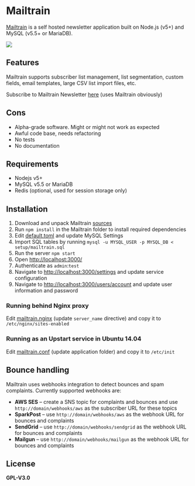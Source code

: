 # Mailtrain

[Mailtrain](http://mailtrain.org) is a self hosted newsletter application built on Node.js (v5+) and MySQL (v5.5+ or MariaDB).

![](http://mailtrain.org/mailtrain.png)

## Features

Mailtrain supports subscriber list management, list segmentation, custom fields, email templates, large CSV list import files, etc.

Subscribe to Mailtrain Newsletter [here](http://mailtrain.org/subscription/EysIv8sAx) (uses Mailtrain obviously)

## Cons

  * Alpha-grade software. Might or might not work as expected
  * Awful code base, needs refactoring
  * No tests
  * No documentation

## Requirements

  * Nodejs v5+
  * MySQL v5.5 or MariaDB
  * Redis (optional, used for session storage only)

## Installation

  1. Download and unpack Mailtrain [sources](https://github.com/andris9/mailtrain/archive/master.zip)
  2. Run `npm install` in the Mailtrain folder to install required dependencies
  3. Edit [default.toml](config/default.toml) and update MySQL Settings
  4. Import SQL tables by running `mysql -u MYSQL_USER -p MYSQL_DB < setup/mailtrain.sql`
  5. Run the server `npm start`
  6. Open [http://localhost:3000/](http://localhost:3000/)
  7. Authenticate as `admin`:`test`
  8. Navigate to [http://localhost:3000/settings](http://localhost:3000/settings) and update service configuration
  9. Navigate to [http://localhost:3000/users/account](http://localhost:3000/users/account) and update user information and password

### Running behind Nginx proxy

Edit [mailtrain.nginx](setup/mailtrain.nginx) (update `server_name` directive) and copy it to `/etc/nginx/sites-enabled`

### Running as an Upstart service in Ubuntu 14.04

Edit [mailtrain.conf](setup/mailtrain.conf) (update application folder) and copy it to `/etc/init`

## Bounce handling

Mailtrain uses webhooks integration to detect bounces and spam complaints. Currently supported webhooks are:

  * **AWS SES** – create a SNS topic for complaints and bounces and use `http://domain/webhooks/aws` as the subscriber URL for these topics
  * **SparkPost** – use `http://domain/webhooks/aws` as the webhook URL for bounces and complaints
  * **SendGrid** – use `http://domain/webhooks/sendgrid` as the webhook URL for bounces and complaints
  * **Mailgun** – use `http://domain/webhooks/mailgun` as the webhook URL for bounces and complaints

## License

**GPL-V3.0**
